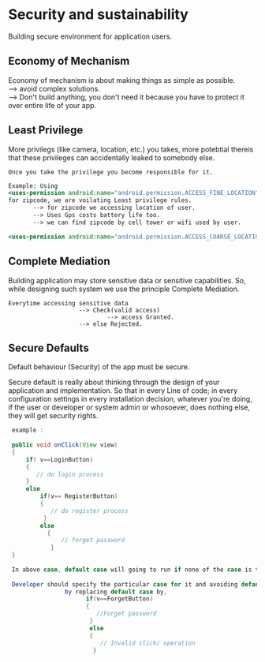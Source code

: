 # Security and sustainability

Building secure environment for application users.

## Economy of Mechanism

Economy of mechanism is about making things as simple as possible.<br>
--> avoid complex solutions.<br>
--> Don't build anything, you don't need it because you have to protect it over entire life of your app.

## Least Privilege

More privilegs (like camera, location, etc.) you takes, more potebtial thereis that these privileges can accidentally leaked to somebody else.
```
Once you take the privilege you become responsible for it.
```
``` xml
Example: Using
<uses-permission android:name="android.permission.ACCESS_FINE_LOCATION" />
for zipcode, we are voilating Least privilege rules.
       --> for zipcode we accessing location of user.
       --> Uses Gps costs battery life too.
       --> we can find zipcode by cell tower or wifi used by user.

<uses-permission android:name="android.permission.ACCESS_COARSE_LOCATION" />
```

## Complete Mediation

Building application may store sensitive data or sensitive capabilities. So, while designing such system we use the principle Complete Mediation.
<br>
```
Everytime accessing sensitive data
                    --> Check(valid access)
                            --> access Granted.
                    --> else Rejected.
```

## Secure Defaults

Default behaviour (Security) of the app must be secure.

Secure default is really about thinking through the design of your application and implementation. So that in every Line of code; in every configuration settings
in every installation decision, whatever you're doing, if the user or developer or system admin or whosoever, does nothing else, they will get security rights.

``` java
 example :
 
 public void onClick(View view)
 {
     if( v==LoginButton)
     { 
        // do login process
     }
     else
         if(v== RegisterButton)
         {
            // do register process
          }
         else
           {
               // forget password
            }
 }
 
 In above case, default case will going to run if none of the case is true. Creating loophole for attacker to attack.
 
 Developer should specify the particular case for it and avoiding default cases.
                by replacing default case by,
                      if(v==ForgetButton)
                      { 
                         //Forget password
                       }
                       else
                       { 
                          // Invalid click/ operation
                        }
```


       
